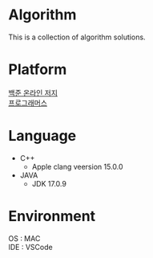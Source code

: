 # Algorithm
This is a collection of algorithm solutions.  

# Platform
[백준 온라인 저지](https://www.acmicpc.net)  
[프로그래머스](https://programmers.co.kr)

# Language
- C++
    - Apple clang veersion 15.0.0
- JAVA
    - JDK 17.0.9

# Environment
OS : MAC  
IDE : VSCode
